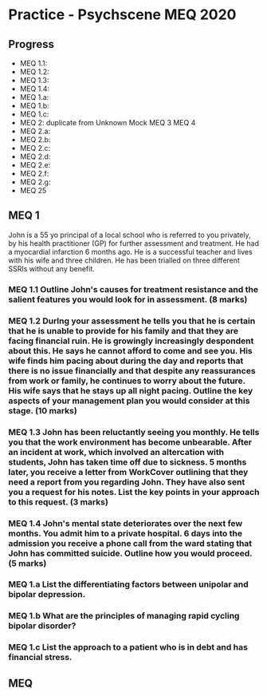 # Practice - Psychscene MEQ 2020

## Progress
- MEQ 1.1:
- MEQ 1.2:
- MEQ 1.3:
- MEQ 1.4:
- MEQ 1.a:
- MEQ 1.b:
- MEQ 1.c:
- MEQ 2: duplicate from Unknown Mock MEQ 3 MEQ 4
- MEQ 2.a: 
- MEQ 2.b: 
- MEQ 2.c: 
- MEQ 2.d: 
- MEQ 2.e:
- MEQ 2.f:
- MEQ 2.g: 
- MEQ 25

## MEQ 1
John is a 55 yo principal of a local school who is referred to you privately, by his health practitioner (GP) for 
further assessment and treatment. He had a myocardial infarction 6 months ago. He is a successful teacher and lives with his wife and three children. He has been trialled on three different SSRIs without any benefit. 
### MEQ 1.1 Outline John's causes for treatment resistance and the salient features you would look for in assessment. (8 marks)

### MEQ 1.2 Durlng your assessment he tells you that he is certain that he is unable to provide for his family and that they are facing financial ruin. He is growingly increasingly despondent about this. He says he cannot afford to come and see you. His wife finds him pacing about during the day and reports that there is no issue financially and that despite any reassurances from work or family, he continues to worry about the future. His wife says that he stays up all night pacing. Outline the key aspects of your management plan you would consider at this stage. (10 marks)

### MEQ 1.3 John has been reluctantly seeing you monthly. He tells you that the work environment has become unbearable. After an incident at work, which involved an altercation with students, John has taken time off due to sickness. 5 months later, you receive a letter from WorkCover outlining that they need a report from you regarding John. They have also sent you a request for his notes. List the key points in your approach to this request. (3 marks)

### MEQ 1.4 John's mental state deteriorates over the next few months. You admit him to a private hospital. 6 days into the admission you receive a phone call from the ward stating that John has committed suicide. Outline how you would proceed. (5 marks) 

### MEQ 1.a List the differentiating factors between unipolar and bipolar depression.

### MEQ 1.b What are the principles of managing rapid cycling bipolar disorder? 

### MEQ 1.c List the approach to a patient who is in debt and has financial stress. 

## MEQ 